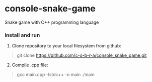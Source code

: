 # console-snake-game
Snake game with C++ programming language

### Install and run
1. Clone repository to your local filesystem from github:
> git clone https://github.com/c-o-b-r-a/console_snake_game.git
2. Compile .cpp file:
> gcc main.cpp -lstdc++ -o main
> ./main